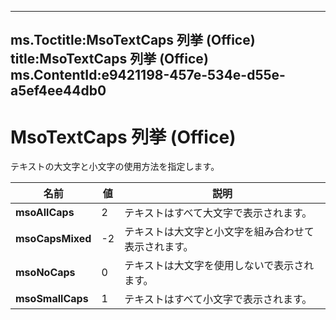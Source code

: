 

---
ms.Toctitle:MsoTextCaps 列挙 (Office)
title:MsoTextCaps 列挙 (Office)
ms.ContentId:e9421198-457e-534e-d55e-a5ef4ee44db0
---
# MsoTextCaps 列挙 (Office)




テキストの大文字と小文字の使用方法を指定します。

|**名前**|**値**|**説明**|
|---|---|---|
|**msoAllCaps**|2|テキストはすべて大文字で表示されます。|
|**msoCapsMixed**|-2|テキストは大文字と小文字を組み合わせて表示されます。|
|**msoNoCaps**|0|テキストは大文字を使用しないで表示されます。|
|**msoSmallCaps**|1|テキストはすべて小文字で表示されます。|





